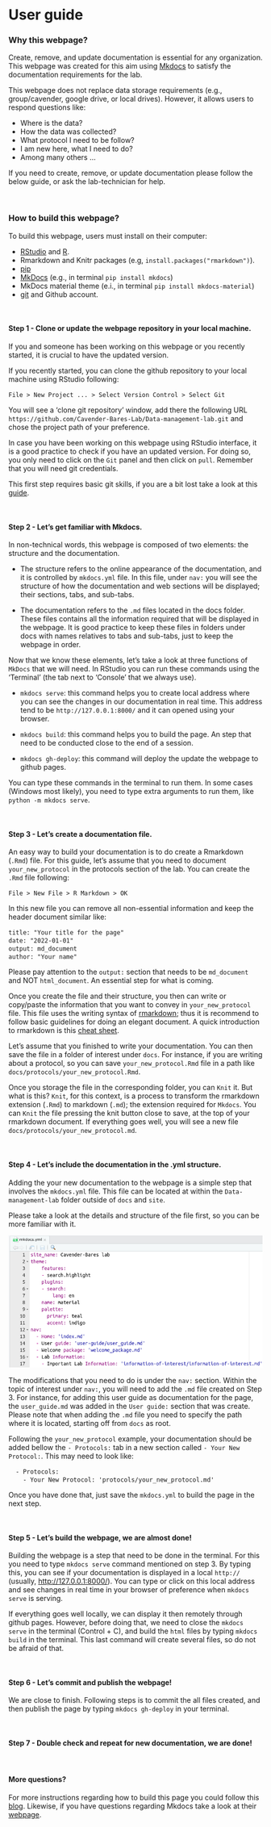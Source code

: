 # User guide

### Why this webpage?

Create, remove, and update documentation is essential for any
organization. This webpage was created for this aim using
[Mkdocs](https://www.mkdocs.org/) to satisfy the documentation
requirements for the lab.

This webpage does not replace data storage requirements (e.g.,
group/cavender, google drive, or local drives). However, it allows users
to respond questions like:

-   Where is the data?
-   How the data was collected?
-   What protocol I need to be follow?
-   I am new here, what I need to do?
-   Among many others …

If you need to create, remove, or update documentation please follow the
below guide, or ask the lab-technician for help.

<br>

### How to build this webpage?

To build this webpage, users must install on their computer:

-   [RStudio](https://www.rstudio.com/products/rstudio/download/) and
    [R](https://www.r-project.org/).
-   Rmarkdown and Knitr packages (e.g, `install.packages("rmarkdown")`).
-   [pip](https://pip.pypa.io/en/stable/cli/pip_install/)
-   [MkDocs](https://www.mkdocs.org/) (e.g., in terminal
    `pip install mkdocs`)
-   MkDocs material theme (e.i., in terminal
    `pip install mkdocs-material`)
-   [git](https://git-scm.com/downloads) and Github account.

<br>

#### Step 1 - Clone or update the webpage repository in your local machine.

If you and someone has been working on this webpage or you recently
started, it is crucial to have the updated version.

If you recently started, you can clone the github repository to your
local machine using RStudio following:

    File > New Project ... > Select Version Control > Select Git 

You will see a ‘clone git repository’ window, add there the following
URL `https://github.com/Cavender-Bares-Lab/Data-management-lab.git` and
chose the project path of your preference.

In case you have been working on this webpage using RStudio interface,
it is a good practice to check if you have an updated version. For doing
so, you only need to click on the `Git` panel and then click on `pull`.
Remember that you will need git credentials.

This first step requires basic git skills, if you are a bit lost take a
look at this
[guide](https://www.geo.uzh.ch/microsite/reproducible_research/post/rr-rstudio-git/).

<br>

#### Step 2 - Let’s get familiar with Mkdocs.

In non-technical words, this webpage is composed of two elements: the
structure and the documentation.

-   The structure refers to the online appearance of the documentation,
    and it is controlled by `mkdocs.yml` file. In this file, under
    `nav:` you will see the structure of how the documentation and web
    sections will be displayed; their sections, tabs, and sub-tabs.

-   The documentation refers to the `.md` files located in the docs
    folder. These files contains all the information required that will
    be displayed in the webpage. It is good practice to keep these files
    in folders under docs with names relatives to tabs and sub-tabs,
    just to keep the webpage in order.

Now that we know these elements, let’s take a look at three functions of
`MkDocs` that we will need. In RStudio you can run these commands using
the ‘Terminal’ (the tab next to ‘Console’ that we always use).

-   `mkdocs serve`: this command helps you to create local address where
    you can see the changes in our documentation in real time. This
    address tend to be `http://127.0.0.1:8000/` and it can opened using
    your browser.

-   `mkdocs build`: this command helps you to build the page. An step
    that need to be conducted close to the end of a session.

-   `mkdocs gh-deploy`: this command will deploy the update the webpage
    to github pages.

You can type these commands in the terminal to run them. In some cases
(Windows most likely), you need to type extra arguments to run them,
like `python -m mkdocs serve`.

<br>

#### Step 3 - Let’s create a documentation file.

An easy way to build your documentation is to do create a Rmarkdown
(`.Rmd`) file. For this guide, let’s assume that you need to document
`your_new_protocol` in the protocols section of the lab. You can create
the `.Rmd` file following:

    File > New File > R Markdown > OK

In this new file you can remove all non-essential information and keep
the header document similar like:

    title: "Your title for the page"
    date: "2022-01-01"
    output: md_document
    author: "Your name"

Please pay attention to the `output:` section that needs to be
`md_document` and NOT `html_document`. An essential step for what is
coming.

Once you create the file and their structure, you then can write or
copy/paste the information that you want to convey in
`your_new_protocol` file. This file uses the writing syntax of
[rmarkdown](https://rmarkdown.rstudio.com/); thus it is recommend to
follow basic guidelines for doing an elegant document. A quick
introduction to rmarkdown is this [cheat
sheet](https://www.rstudio.com/wp-content/uploads/2015/02/rmarkdown-cheatsheet.pdf).

Let’s assume that you finished to write your documentation. You can then
save the file in a folder of interest under `docs`. For instance, if you
are writing about a protocol, so you can save `your_new_protocol.Rmd`
file in a path like `docs/protocols/your_new_protocol.Rmd`.

Once you storage the file in the corresponding folder, you can `Knit`
it. But what is this? `Knit`, for this context, is a process to
transform the rmarkdown extension (`.Rmd`) to markdown (`.md`); the
extension required for `Mkdocs`. You can `Knit` the file pressing the
knit button close to save, at the top of your rmarkdown document. If
everything goes well, you will see a new file
`docs/protocols/your_new_protocol.md`.

<br>

#### Step 4 - Let’s include the documentation in the .yml structure.

Adding the your new documentation to the webpage is a simple step that
involves the `mkdocs.yml` file. This file can be located at within the
`Data-management-lab` folder outside of `docs` and `site`.

Please take a look at the details and structure of the file first, so
you can be more familiar with it.

![alt text here](image/mkdocs_structure.png)

The modifications that you need to do is under the `nav:` section.
Within the topic of interest under `nav:`, you will need to add the
`.md` file created on Step 3. For instance, for adding this user guide
as documentation for the page, the `user_guide.md` was added in the
`User guide:` section that was create. Please note that when adding the
`.md` file you need to specify the path where it is located, starting
off from `docs` as root.

Following the `your_new_protocol` example, your documentation should be
added bellow the `- Protocols:` tab in a new section called
`- Your New Protocol:`. This may need to look like:

      - Protocols:
        - Your New Protocol: 'protocols/your_new_protocol.md'

Once you have done that, just save the `mkdocs.yml` to build the page in
the next step.

<br>

#### Step 5 - Let’s build the webpage, we are almost done!

Building the webpage is a step that need to be done in the terminal. For
this you need to type `mkdocs serve` command mentioned on step 3. By
typing this, you can see if your documentation is displayed in a local
`http://` (usually, <http://127.0.0.1:8000/>). You can type or click on
this local address and see changes in real time in your browser of
preference when `mkdocs serve` is serving.

If everything goes well locally, we can display it then remotely through
github pages. However, before doing that, we need to close the
`mkdocs serve` in the terminal (Control + C), and build the `html` files
by typing `mkdocs build` in the terminal. This last command will create
several files, so do not be afraid of that.

<br>

#### Step 6 - Let’s commit and publish the webpage!

We are close to finish. Following steps is to commit the all files
created, and then publish the page by typing `mkdocs gh-deploy` in your
terminal.

<br>

#### Step 7 - Double check and repeat for new documentation, we are done!

<br>

#### More questions?

For more instructions regarding how to build this page you could follow
this
[blog](https://ronnyhdez.github.io/blog/posts/2021-12-11-usingmkdocsrmd/).
Likewise, if you have questions regarding Mkdocs take a look at their
[webpage](https://www.mkdocs.org/).
